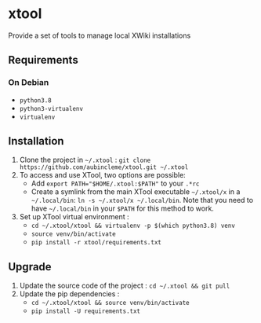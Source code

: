 # xtool

Provide a set of tools to manage local XWiki installations

## Requirements

### On Debian

* `python3.8`
* `python3-virtualenv`
* `virtualenv`

## Installation

1. Clone the project in `~/.xtool` : `git clone https://github.com/aubincleme/xtool.git ~/.xtool`
1. To access and use XTool, two options are possible:
   * Add `export PATH="$HOME/.xtool:$PATH"` to your `.*rc`
   * Create a symlink from the main XTool executable `~/.xtool/x` in a `~/.local/bin`: `ln -s ~/.xtool/x ~/.local/bin`. Note that you need to have `~/.local/bin` in your `$PATH` for this method to work.
1. Set up XTool virtual environment : 
   * `cd ~/.xtool/xtool && virtualenv -p $(which python3.8) venv`
   * `source venv/bin/activate`
   * `pip install -r xtool/requirements.txt`

## Upgrade

1. Update the source code of the project : `cd ~/.xtool && git pull`
1. Update the pip dependencies :
   * `cd ~/.xtool/xtool && source venv/bin/activate`
   * `pip install -U requirements.txt`
